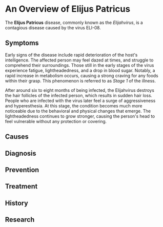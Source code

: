 # An Overview of Elijus Patricus
The **Elijus Patricus** disease, commonly known as the *Elijahvirus*, is a contagious disease caused by the virus ELI-08.

## Symptoms
Early signs of the disease include rapid deterioration of the host's intelligence. The affected person may feel dazed at times, and struggle to comprehend their surroundings. Those still in the early stages of the virus experience fatigue, lightheadedness, and a drop in blood sugar. Notably, a rapid increase in metabolism occurs, causing a strong craving for any foods within their grasp. This phenomenon is referred to as *Stage 1* of the illness.

After around six to eight months of being infected, the Elijahvirus destroys the hair follicles of the infected person, which results in sudden hair loss. People who are infected with the virus later feel a surge of aggressiveness and hyperesthesia. At this stage, the condition becomes much more noticeable due to the behavioral and physical changes that emerge. The lightheadedness continues to grow stronger, causing the person's head to feel vulnerable without any protection or covering.

## Causes

## Diagnosis

## Prevention

## Treatment

## History

## Research
